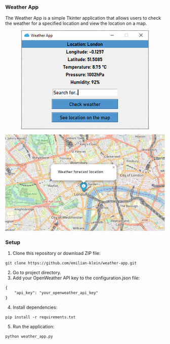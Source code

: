 ### Weather App
The Weather App is a simple Tkinter application that allows users to check the weather for a specified location and view the location on a map.
<p align="center">
    <img src="images/app.png">
</p>
<p align="center">
    <img src="images/app2.png">
</p>

### Setup
1. Clone this repository or download ZIP file:
```
git clone https://github.com/emilian-klein/weather-app.git
```
2. Go to project directory.
3. Add your OpenWeather API key to the configuration.json file:
```
{
    "api_key": "your_openweather_api_key"
}
```
4. Install dependencies:
```
pip install -r requirements.txt
```
5. Run the application:
```
python weather_app.py
```